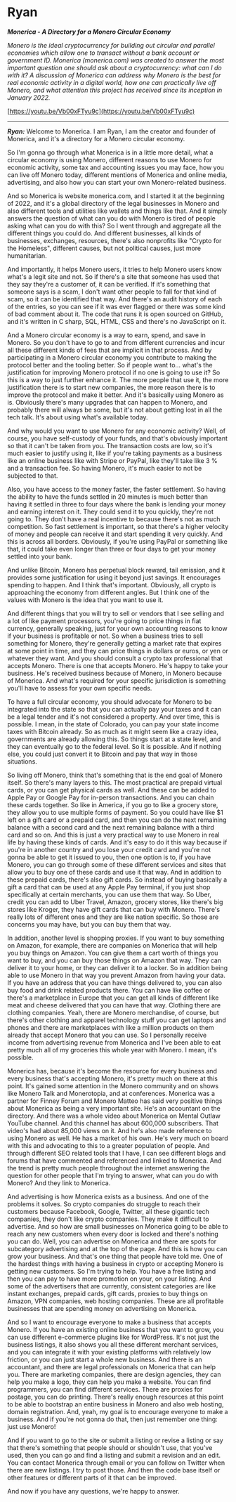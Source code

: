 # Ryan

_**Monerica - A Directory for a Monero Circular Economy**_

_Monero is the ideal cryptocurrency for building out circular and parallel economies which allow one to transact without a bank account or government ID. Monerica (monerica.com) was created to answer the most important question one should ask about a cryptocurrency: what can I do with it? A discussion of Monerica can address why Monero is the best for real economic activity in a digital world, how one can practically live off Monero, and what attention this project has received since its inception in January 2022._

[https://youtu.be/Vb00xFTyu9c](https://youtu.be/Vb00xFTyu9c)

---

_**Ryan:**_ Welcome to Monerica. I am Ryan, I am the creator and founder of Monerica, and it's a directory for a Monero circular economy.

So I'm gonna go through what Monerica is in a little more detail, what a circular economy is using Monero, different reasons to use Monero for economic activity, some tax and accounting issues you may face, how you can live off Monero today, different mentions of Monerica and online media, advertising, and also how you can start your own Monero-related business.

And so Monerica is website monerica.com, and I started it at the beginning of 2022, and it's a global directory of the legal businesses in Monero and also different tools and utilities like wallets and things like that. And it simply answers the question of what can you do with Monero is tired of people asking what can you do with this? So I went through and aggregate all the different things you could do. And different businesses, all kinds of businesses, exchanges, resources, there's also nonprofits like "Crypto for the Homeless", different causes, but not political causes, just more humanitarian.

And importantly, it helps Monero users, it tries to help Monero users know what's a legit site and not. So if there's a site that someone has used that they say they're a customer of, it can be verified. If it's something that someone says is a scam, I don't want other people to fall for that kind of scam, so it can be identified that way. And there's an audit history of each of the entries, so you can see if it was ever flagged or there was some kind of bad comment about it. The code that runs it is open sourced on GitHub, and it's written in C sharp, SQL, HTML, CSS and there's no JavaScript on it.

And a Monero circular economy is a way to earn, spend, and save in Monero. So you don't have to go to and from different currencies and incur all these different kinds of fees that are implicit in that process. And by participating in a Monero circular economy you contribute to making the protocol better and the tooling better. So if people want to… what's the justification for improving Monero protocol if no one is going to use it? So this is a way to just further enhance it. The more people that use it, the more justification there is to start new companies, the more reason there is to improve the protocol and make it better. And it's basically using Monero as is. Obviously there's many upgrades that can happen to Monero, and probably there will always be some, but it's not about getting lost in all the tech talk. It's about using what's available today.

And why would you want to use Monero for any economic activity? Well, of course, you have self-custody of your funds, and that's obviously important so that it can't be taken from you. The transaction costs are low, so it's much easier to justify using it, like if you're taking payments as a business like an online business like with Stripe or PayPal, like they'll take like 3 % and a transaction fee. So having Monero, it's much easier to not be subjected to that.

Also, you have access to the money faster, the faster settlement. So having the ability to have the funds settled in 20 minutes is much better than having it settled in three to four days where the bank is lending your money and earning interest on it. They could send it to you quickly, they're not going to. They don't have a real incentive to because there's not as much competition. So fast settlement is important, so that there's a higher velocity of money and people can receive it and start spending it very quickly. And this is across all borders. Obviously, if you're using PayPal or something like that, it could take even longer than three or four days to get your money settled into your bank.

And unlike Bitcoin, Monero has perpetual block reward, tail emission, and it provides some justification for using it beyond just savings. It encourages spending to happen. And I think that's important. Obviously, all crypto is approaching the economy from different angles. But I think one of the values with Monero is the idea that you want to use it.

And different things that you will try to sell or vendors that I see selling and a lot of like payment processors, you're going to price things in fiat currency, generally speaking, just for your own accounting reasons to know if your business is profitable or not. So when a business tries to sell something for Monero, they're generally getting a market rate that expires at some point in time, and they can price things in dollars or euros, or yen or whatever they want. And you should consult a crypto tax professional that accepts Monero. There is one that accepts Monero. He's happy to take your business. He's received business because of Monero, in Monero because of Monerica. And what's required for your specific jurisdiction is something you'll have to assess for your own specific needs.

To have a full circular economy, you should advocate for Monero to be integrated into the state so that you can actually pay your taxes and it can be a legal tender and it's not considered a property. And over time, this is possible. I mean, in the state of Colorado, you can pay your state income taxes with Bitcoin already. So as much as it might seem like a crazy idea, governments are already allowing this. So things start at a state level, and they can eventually go to the federal level. So it is possible. And if nothing else, you could just convert it to Bitcoin and pay that way in those situations.

So living off Monero, think that's something that is the end goal of Monero itself. So there's many layers to this. The most practical are prepaid virtual cards, or you can get physical cards as well. And these can be added to Apple Pay or Google Pay for in-person transactions. And you can chain these cards together. So like in America, if you go to like a grocery store, they allow you to use multiple forms of payment. So you could have like $1 left on a gift card or a prepaid card, and then you can do the next remaining balance with a second card and the next remaining balance with a third card and so on. And this is just a very practical way to use Monero in real life by having these kinds of cards. And it's easy to do it this way because if you're in another country and you lose your credit card and you're not gonna be able to get it issued to you, then one option is to, if you have Monero, you can go through some of these different services and sites that allow you to buy one of these cards and use it that way. And in addition to these prepaid cards, there's also gift cards. So instead of buying basically a gift a card that can be used at any Apple Pay terminal, if you just shop specifically at certain merchants, you can use them that way. So Uber, credit you can add to Uber Travel, Amazon, grocery stores, like there's big stores like Kroger, they have gift cards that can buy with Monero. There's really lots of different ones and they are like nation specific. So those are concerns you may have, but you can buy them that way.

In addition, another level is shopping proxies. If you want to buy something on Amazon, for example, there are companies on Monerica that will help you buy things on Amazon. You can give them a cart worth of things you want to buy, and you can buy those things on Amazon that way. They can deliver it to your home, or they can deliver it to a locker. So in addition being able to use Monero in that way you prevent Amazon from having your data. If you have an address that you can have things delivered to, you can also buy food and drink related products there. You can have like coffee or there's a marketplace in Europe that you can get all kinds of different like meat and cheese delivered that you can have that way. Clothing there are clothing companies. Yeah, there are Monero merchandise, of course, but there's other clothing and apparel technology stuff you can get laptops and phones and there are marketplaces with like a million products on them already that accept Monero that you can use. So I personally receive income from advertising revenue from Monerica and I've been able to eat pretty much all of my groceries this whole year with Monero. I mean, it's possible.

Monerica has, because it's become the resource for every business and every business that's accepting Monero, it's pretty much on there at this point. It's gained some attention in the Monero community and on shows like Monero Talk and Monerotopia, and at conferences. Monerica was a partner for Finney Forum and Monero Matteo has said very positive things about Monerica as being a very important site. He's an accountant on the directory. And there was a whole video about Monerica on Mental Outlaw YouTube channel. And this channel has about 600,000 subscribers. That video's had about 85,000 views on it. And he's also made reference to using Monero as well. He has a market of his own. He's very much on board with this and advocating to this to a greater population of people. And through different SEO related tools that I have, I can see different blogs and forums that have commented and referenced and linked to Monerica. And the trend is pretty much people throughout the internet answering the question for other people that I'm trying to answer, what can you do with Monero? And they link to Monerica.

And advertising is how Monerica exists as a business. And one of the problems it solves. So crypto companies do struggle to reach their customers because Facebook, Google, Twitter, all these gigantic tech companies, they don't like crypto companies. They make it difficult to advertise. And so how are small businesses on Monerica going to be able to reach any new customers when every door is locked and there's nothing you can do. Well, you can advertise on Monerica and there are spots for subcategory advertising and at the top of the page. And this is how you can grow your business. And that's one thing that people have told me. One of the hardest things with having a business in crypto or accepting Monero is getting new customers. So I'm trying to help. You have a free listing and then you can pay to have more promotion on your, on your listing. And some of the advertisers that are currently, consistent categories are like instant exchanges, prepaid cards, gift cards, proxies to buy things on Amazon, VPN companies, web hosting companies. These are all profitable businesses that are spending money on advertising on Monerica.

And so I want to encourage everyone to make a business that accepts Monero. If you have an existing online business that you want to grow, you can use different e-commerce plugins like for WordPress. It's not just the business listings, it also shows you all these different merchant services, and you can integrate it with your existing platforms with relatively low friction, or you can just start a whole new business. And there is an accountant, and there are legal professionals on Monerica that can help you. There are marketing companies, there are design agencies, they can help you make a logo, they can help you make a website. You can find programmers, you can find different services. There are proxies for postage, you can do printing. There's really enough resources at this point to be able to bootstrap an entire business in Monero and also web hosting, domain registration. And, yeah, my goal is to encourage everyone to make a business. And if you're not gonna do that, then just remember one thing: just use Monero!

And if you want to go to the site or submit a listing or revise a listing or say that there's something that people should or shouldn't use, that you've used, then you can go and find a listing and submit a revision and an edit. You can contact Monerica through email or you can follow on Twitter when there are new listings. I try to post those. And then the code base itself or other features or different parts of it that can be improved.

And now if you have any questions, we're happy to answer.
